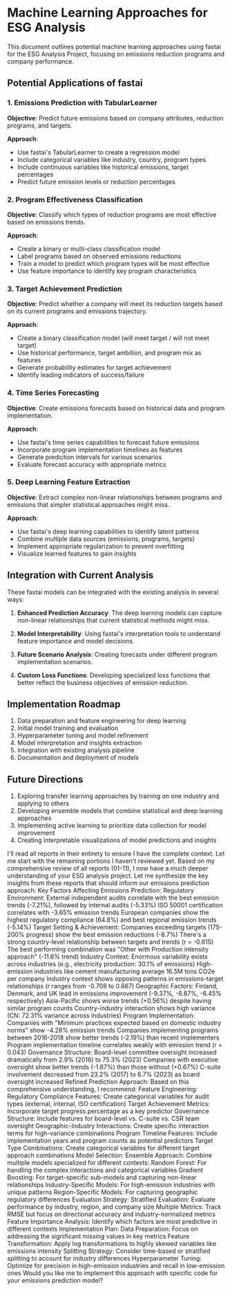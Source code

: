 # Machine Learning Approaches for ESG Analysis

This document outlines potential machine learning approaches using fastai for the ESG Analysis Project, focusing on emissions reduction programs and company performance.

## Potential Applications of fastai

### 1. Emissions Prediction with TabularLearner

**Objective**: Predict future emissions based on company attributes, reduction programs, and targets.

**Approach**:
- Use fastai's TabularLearner to create a regression model
- Include categorical variables like industry, country, program types
- Include continuous variables like historical emissions, target percentages
- Predict future emission levels or reduction percentages



### 2. Program Effectiveness Classification

**Objective**: Classify which types of reduction programs are most effective based on emissions trends.

**Approach**:
- Create a binary or multi-class classification model
- Label programs based on observed emissions reductions
- Train a model to predict which program types will be most effective
- Use feature importance to identify key program characteristics



### 3. Target Achievement Prediction

**Objective**: Predict whether a company will meet its reduction targets based on its current programs and emissions trajectory.

**Approach**:
- Create a binary classification model (will meet target / will not meet target)
- Use historical performance, target ambition, and program mix as features
- Generate probability estimates for target achievement
- Identify leading indicators of success/failure



### 4. Time Series Forecasting

**Objective**: Create emissions forecasts based on historical data and program implementation.

**Approach**:
- Use fastai's time series capabilities to forecast future emissions
- Incorporate program implementation timelines as features
- Generate prediction intervals for various scenarios
- Evaluate forecast accuracy with appropriate metrics


### 5. Deep Learning Feature Extraction

**Objective**: Extract complex non-linear relationships between programs and emissions that simpler statistical approaches might miss.

**Approach**:
- Use fastai's deep learning capabilities to identify latent patterns
- Combine multiple data sources (emissions, programs, targets)
- Implement appropriate regularization to prevent overfitting
- Visualize learned features to gain insights



## Integration with Current Analysis

These fastai models can be integrated with the existing analysis in several ways:

1. **Enhanced Prediction Accuracy**: The deep learning models can capture non-linear relationships that current statistical methods might miss.

2. **Model Interpretability**: Using fastai's interpretation tools to understand feature importance and model decisions.

3. **Future Scenario Analysis**: Creating forecasts under different program implementation scenarios.

4. **Custom Loss Functions**: Developing specialized loss functions that better reflect the business objectives of emission reduction.

## Implementation Roadmap

1. Data preparation and feature engineering for deep learning
2. Initial model training and evaluation
3. Hyperparameter tuning and model refinement
4. Model interpretation and insights extraction
5. Integration with existing analysis pipeline
6. Documentation and deployment of models

## Future Directions

1. Exploring transfer learning approaches by training on one industry and applying to others
2. Developing ensemble models that combine statistical and deep learning approaches
3. Implementing active learning to prioritize data collection for model improvement
4. Creating interpretable visualizations of model predictions and insights 





I'll read all reports in their entirety to ensure I have the complete context. Let me start with the remaining portions I haven't reviewed yet.
Based on my comprehensive review of all reports (01-11), I now have a much deeper understanding of your ESG analysis project. Let me synthesize the key insights from these reports that should inform our emissions prediction approach:
Key Factors Affecting Emissions Prediction:
Regulatory Environment:
External independent audits correlate with the best emission trends (-7.21%), followed by internal audits (-5.33%)
ISO 50001 certification correlates with -3.65% emission trends
European companies show the highest regulatory compliance (64.8%) and best regional emission trends (-5.14%)
Target Setting & Achievement:
Companies exceeding targets (175-200% progress) show the best emission reductions (-8.7%)
There's a strong country-level relationship between targets and trends (r = -0.615)
The best performing combination was "Other with Production intensity approach" (-11.6% trend)
Industry Context:
Enormous variability exists across industries (e.g., electricity production: 30.1% of emissions)
High-emission industries like cement manufacturing average 16.5M tons CO2e per company
Industry context shows opposing patterns in emissions-target relationships (r ranges from -0.708 to 0.667)
Geographic Factors:
Finland, Denmark, and UK lead in emissions improvement (-9.37%, -6.87%, -6.45% respectively)
Asia-Pacific shows worse trends (+0.56%) despite having similar program counts
Country-industry interaction shows high variance (CN: 72.31% variance across industries)
Program Implementation:
Companies with "Minimum practices expected based on domestic industry norms" show -4.28% emission trends
Companies implementing programs between 2016-2018 show better trends (-2.19%) than recent implementers
Program implementation timeline correlates weakly with emission trend (r = 0.043)
Governance Structure:
Board-level committee oversight increased dramatically from 2.9% (2016) to 75.3% (2023)
Companies with executive oversight show better trends (-1.67%) than those without (+0.67%)
C-suite involvement decreased from 23.2% (2017) to 6.7% (2023) as board oversight increased
Refined Prediction Approach:
Based on this comprehensive understanding, I recommend:
Feature Engineering:
Regulatory Compliance Features: Create categorical variables for audit types (external, internal, ISO certification)
Target Achievement Metrics: Incorporate target progress percentage as a key predictor
Governance Structure: Include features for board-level vs. C-suite vs. CSR team oversight
Geographic-Industry Interactions: Create specific interaction terms for high-variance combinations
Program Timeline Features: Include implementation years and program counts as potential predictors
Target Type Combinations: Create categorical variables for different target approach combinations
Model Selection:
Ensemble Approach: Combine multiple models specialized for different contexts:
Random Forest: For handling the complex interactions and categorical variables
Gradient Boosting: For target-specific sub-models and capturing non-linear relationships
Industry-Specific Models: For high-emission industries with unique patterns
Region-Specific Models: For capturing geographic regulatory differences
Evaluation Strategy:
Stratified Evaluation: Evaluate performance by industry, region, and company size
Multiple Metrics: Track RMSE but focus on directional accuracy and industry-normalized metrics
Feature Importance Analysis: Identify which factors are most predictive in different contexts
Implementation Plan:
Data Preparation: Focus on addressing the significant missing values in key metrics
Feature Transformation: Apply log transformations to highly skewed variables like emissions intensity
Splitting Strategy: Consider time-based or stratified splitting to account for industry differences
Hyperparameter Tuning: Optimize for precision in high-emission industries and recall in low-emission ones
Would you like me to implement this approach with specific code for your emissions prediction model?
